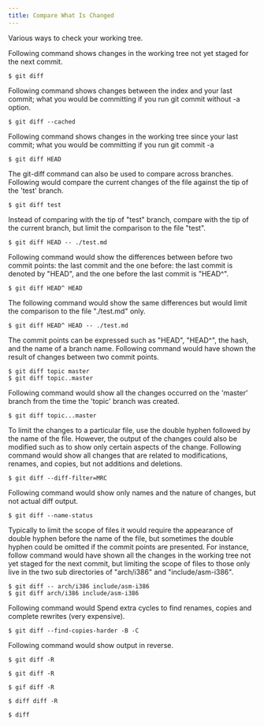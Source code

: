 ```yaml
---
title: Compare What Is Changed 
---
```


Various ways to check your working tree.

Following command shows changes in the working tree not yet staged for the next
commit.

    $ git diff            

Following command shows changes between the index and your last commit; what you
would be committing if you run git commit without -a option.

    $ git diff --cached  

Following command shows changes in the working tree since your last commit; what
you would be committing if you run git commit -a

    $ git diff HEAD     

The git-diff command can also be used to compare across branches. Following
would compare the current changes of the file against the tip of the 'test'
branch.

    $ git diff test

Instead of comparing with the tip of "test" branch, compare with the tip of the
current branch, but limit the comparison to the file "test".

    $ git diff HEAD -- ./test.md

Following command would show the differences between before two commit points:
the last commit and the one before: the last commit is denoted by "HEAD", and
the one before the last commit is "HEAD^".

    $ git diff HEAD^ HEAD

The following command would show the same differences but would limit the
comparison to the file "./test.md" only.

    $ git diff HEAD^ HEAD -- ./test.md

The commit points can be expressed such as "HEAD", "HEAD^", the hash,
and the name of a branch name. Following command would have shown
the result of changes between two commit points.

    $ git diff topic master
    $ git diff topic..master

Following command would show all the changes occurred on the 'master'
branch from the time the 'topic' branch was created.

    $ git diff topic...master

To limit the changes to a particular file, use the double hyphen followed by the
name of the file. However, the output of the changes could also be modified such
as to show only certain aspects of the change. Following command would show all
changes that are related to modifications, renames, and copies, but not
additions and deletions.

    $ git diff --diff-filter=MRC

Following command would show only names and the nature of changes, but not
actual diff output.

    $ git diff --name-status

Typically to limit the scope of files it would require the appearance of double
hyphen before the name of the file, but sometimes the double hyphen could be
omitted if the commit points are presented. For instance, follow command would
have shown all the changes in the working tree not yet staged for the next
commit, but limiting the scope of files to those only live in the two sub
directories of "arch/i386" and "include/asm-i386".

    $ git diff -- arch/i386 include/asm-i386
    $ git diff arch/i386 include/asm-i386

Following command would Spend extra cycles to find renames, copies and complete
rewrites (very expensive).

    $ git diff --find-copies-harder -B -C

Following command would show output in reverse.

    $ git diff -R

```
$ git diff -R

$ gif diff -R
```
```
$ diff diff -R

$ diff
```







